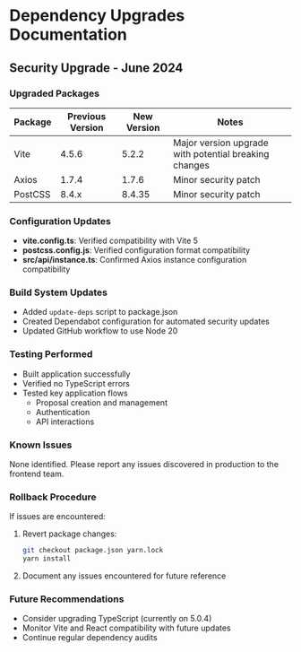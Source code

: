 # Dependency Upgrades Documentation

## Security Upgrade - June 2024

### Upgraded Packages

| Package | Previous Version | New Version | Notes |
|---------|-----------------|------------|-------|
| Vite    | 4.5.6           | 5.2.2      | Major version upgrade with potential breaking changes |
| Axios   | 1.7.4           | 1.7.6      | Minor security patch |
| PostCSS | 8.4.x           | 8.4.35     | Minor security patch |

### Configuration Updates

- **vite.config.ts**: Verified compatibility with Vite 5
- **postcss.config.js**: Verified configuration format compatibility
- **src/api/instance.ts**: Confirmed Axios instance configuration compatibility

### Build System Updates

- Added `update-deps` script to package.json
- Created Dependabot configuration for automated security updates
- Updated GitHub workflow to use Node 20

### Testing Performed

- Built application successfully
- Verified no TypeScript errors
- Tested key application flows
  - Proposal creation and management
  - Authentication
  - API interactions

### Known Issues

None identified. Please report any issues discovered in production to the frontend team.

### Rollback Procedure

If issues are encountered:

1. Revert package changes:
   ```bash
   git checkout package.json yarn.lock
   yarn install
   ```

2. Document any issues encountered for future reference

### Future Recommendations

- Consider upgrading TypeScript (currently on 5.0.4)
- Monitor Vite and React compatibility with future updates
- Continue regular dependency audits
